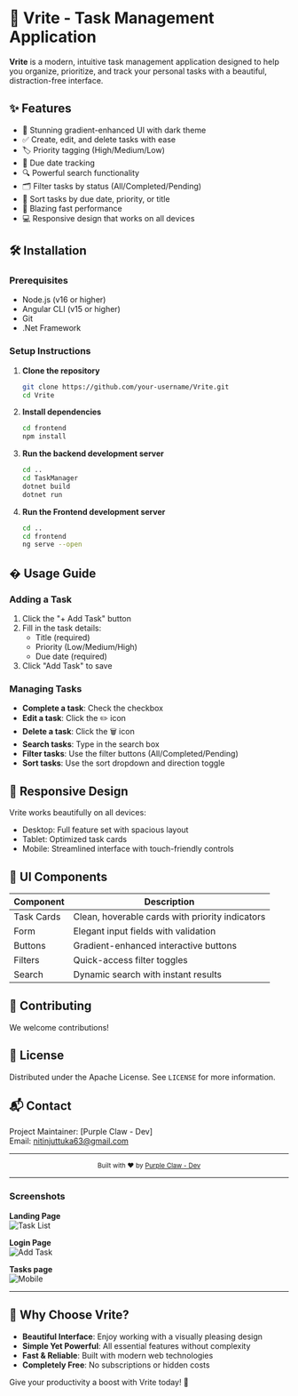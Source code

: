 # 📝 Vrite - Task Management Application

**Vrite** is a modern, intuitive task management application designed to help you organize, prioritize, and track your personal tasks with a beautiful, distraction-free interface.

## ✨ Features

- 🌈 Stunning gradient-enhanced UI with dark theme
- ✅ Create, edit, and delete tasks with ease
- 🏷️ Priority tagging (High/Medium/Low)
- 📅 Due date tracking
- 🔍 Powerful search functionality
- 🗂️ Filter tasks by status (All/Completed/Pending)
- 🔄 Sort tasks by due date, priority, or title
- 🚀 Blazing fast performance
- 💻 Responsive design that works on all devices

## 🛠️ Installation

### Prerequisites
- Node.js (v16 or higher)
- Angular CLI (v15 or higher)
- Git
- .Net Framework 

### Setup Instructions

1. **Clone the repository**
   ```bash
   git clone https://github.com/your-username/Vrite.git
   cd Vrite
   ```

2. **Install dependencies**
   ```bash
   cd frontend
   npm install
   ```

3. **Run the backend development server**
   ```bash
   cd ..
   cd TaskManager
   dotnet build 
   dotnet run
   ```

4. **Run the Frontend development server**
   ```bash
   cd ..
   cd frontend
   ng serve --open
   ```
## � Usage Guide

### Adding a Task
1. Click the "+ Add Task" button
2. Fill in the task details:
   - Title (required)
   - Priority (Low/Medium/High)
   - Due date (required)
3. Click "Add Task" to save

### Managing Tasks
- **Complete a task**: Check the checkbox
- **Edit a task**: Click the ✏️ icon
- **Delete a task**: Click the 🗑️ icon
- **Search tasks**: Type in the search box
- **Filter tasks**: Use the filter buttons (All/Completed/Pending)
- **Sort tasks**: Use the sort dropdown and direction toggle

## 📱 Responsive Design
Vrite works beautifully on all devices:
- Desktop: Full feature set with spacious layout
- Tablet: Optimized task cards
- Mobile: Streamlined interface with touch-friendly controls

## 🎨 UI Components
| Component | Description |
|-----------|-------------|
| Task Cards | Clean, hoverable cards with priority indicators |
| Form | Elegant input fields with validation |
| Buttons | Gradient-enhanced interactive buttons |
| Filters | Quick-access filter toggles |
| Search | Dynamic search with instant results |


## 🤝 Contributing
We welcome contributions!

## 📜 License
Distributed under the Apache License. See `LICENSE` for more information.

## 📬 Contact
Project Maintainer: [Purple Claw - Dev]  
Email: nitinjuttuka63@gmail.com  

---

<div align="center">
  <sub>Built with ❤︎ by <a href="https://github.com/purple-claw">Purple Claw - Dev</a></sub>
</div>

---

### Screenshots

**Landing Page**  
![Task List](https://i.imgur.com/sample1.png)

**Login Page**  
![Add Task](https://i.imgur.com/sample2.png)

**Tasks page**  
![Mobile](https://i.imgur.com/sample3.png)

---

## 🌟 Why Choose Vrite?
- **Beautiful Interface**: Enjoy working with a visually pleasing design
- **Simple Yet Powerful**: All essential features without complexity
- **Fast & Reliable**: Built with modern web technologies
- **Completely Free**: No subscriptions or hidden costs

Give your productivity a boost with Vrite today! 🚀
